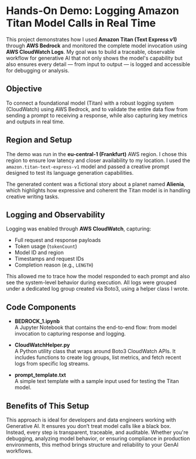# Hands-On Demo: Logging Amazon Titan Model Calls in Real Time

This project demonstrates how I used **Amazon Titan (Text Express v1)** through **AWS Bedrock** and monitored the complete model invocation using **AWS CloudWatch Logs**. My goal was to build a traceable, observable workflow for generative AI that not only shows the model's capability but also ensures every detail — from input to output — is logged and accessible for debugging or analysis.

## Objective

To connect a foundational model (Titan) with a robust logging system (CloudWatch) using AWS Bedrock, and to validate the entire data flow from sending a prompt to receiving a response, while also capturing key metrics and outputs in real time.

## Region and Setup

The demo was run in the **eu-central-1 (Frankfurt)** AWS region. I chose this region to ensure low latency and closer availability to my location. I used the `amazon.titan-text-express-v1` model and passed a creative prompt designed to test its language generation capabilities.

The generated content was a fictional story about a planet named **Alienia**, which highlights how expressive and coherent the Titan model is in handling creative writing tasks.

## Logging and Observability

Logging was enabled through **AWS CloudWatch**, capturing:
- Full request and response payloads
- Token usage (`tokenCount`)
- Model ID and region
- Timestamps and request IDs
- Completion reason (e.g., `LENGTH`)

This allowed me to trace how the model responded to each prompt and also see the system-level behavior during execution. All logs were grouped under a dedicated log group created via Boto3, using a helper class I wrote.

## Code Components

- **BEDROCK_1.ipynb**  
  A Jupyter Notebook that contains the end-to-end flow: from model invocation to capturing response and logging.

- **CloudWatchHelper.py**  
  A Python utility class that wraps around Boto3 CloudWatch APIs. It includes functions to create log groups, list metrics, and fetch recent logs from specific log streams.

- **prompt_template.txt**  
  A simple text template with a sample input used for testing the Titan model.

## Benefits of This Setup

This approach is ideal for developers and data engineers working with Generative AI. It ensures you don’t treat model calls like a black box. Instead, every step is transparent, traceable, and auditable. Whether you're debugging, analyzing model behavior, or ensuring compliance in production environments, this method brings structure and reliability to your GenAI workflows.

